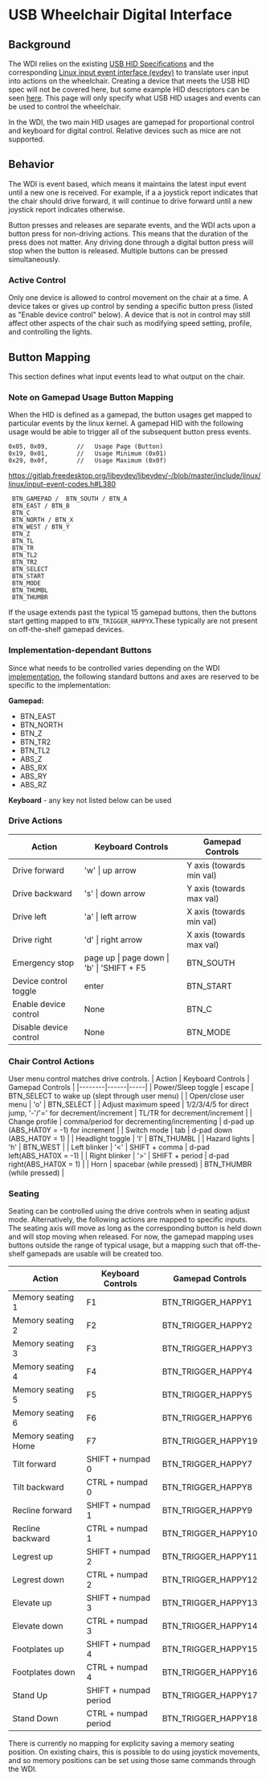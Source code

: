 # USB Wheelchair Digital Interface
## Background
The WDI relies on the existing [USB HID Specifications](https://www.usb.org/hid) and the corresponding [Linux input event interface (evdev)](https://docs.kernel.org/input/input.html#evdev) to translate user input into actions on the wheelchair. Creating a device that meets the USB HID spec will not be covered here, but some example HID descriptors can be seen [here](example-report-descriptors/). This page will only specify what USB HID usages and events can be used to control the wheelchair.

 In the WDI, the two main HID usages are gamepad for proportional control and keyboard for digital control. Relative devices such as mice are not supported.

 ## Behavior
 The WDI is event based, which means it maintains the latest input event until a new one is received. For example, if a a joystick report indicates that the chair should drive forward, it will continue to drive forward until a new joystick report indicates otherwise.

 Button presses and releases are separate events, and the WDI acts upon a button press for non-driving actions. This means that the duration of the press does not matter. Any driving done through a digital button press will stop when the button is released. Multiple buttons can be pressed simultaneously.

 ### Active Control
 Only one device is allowed to control movement on the chair at a time. A device takes or gives up control by sending a specific button press (listed as "Enable device control" below). A device that is not in control may still affect other aspects of the chair such as modifying speed setting, profile, and controlling the lights.


## Button Mapping
This section defines what input events lead to what output on the chair.
### Note on Gamepad Usage Button Mapping
When the HID is defined as a gamepad, the button usages get mapped to particular events by the linux kernel. A gamepad HID with the following usage would be able to trigger all of the subsequent button press events.

```
0x05, 0x09,        //   Usage Page (Button)
0x19, 0x01,        //   Usage Minimum (0x01)
0x29, 0x0f,        //   Usage Maximum (0x0f)
```

https://gitlab.freedesktop.org/libevdev/libevdev/-/blob/master/include/linux/linux/input-event-codes.h#L380
```
 BTN_GAMEPAD / 	BTN_SOUTH / BTN_A
 BTN_EAST / BTN_B
 BTN_C
 BTN_NORTH / BTN_X
 BTN_WEST / BTN_Y
 BTN_Z
 BTN_TL
 BTN_TR
 BTN_TL2
 BTN_TR2
 BTN_SELECT
 BTN_START
 BTN_MODE
 BTN_THUMBL
 BTN_THUMBR
```

If the usage extends past the typical 15 gamepad buttons, then the buttons start getting mapped to `BTN_TRIGGER_HAPPYX`.These typically are not present on off-the-shelf gamepad devices.

### Implementation-dependant Buttons
Since what needs to be controlled varies depending on the WDI [implementation](../implementations/), the following standard buttons and axes are reserved to be specific to the implementation:

**Gamepad:**
* BTN_EAST
* BTN_NORTH
* BTN_Z
* BTN_TR2
* BTN_TL2
* ABS_Z
* ABS_RX
* ABS_RY
* ABS_RZ

**Keyboard** - any key not listed below can be used


### Drive Actions
| Action | Keyboard Controls | Gamepad Controls |
|--------|------|-----|
| Drive forward | 'w' \| up arrow | Y axis (towards min val) |
| Drive backward | 's' \| down arrow | Y axis (towards max val) |
| Drive left | 'a' \| left arrow | X axis (towards min val) |
| Drive right | 'd' \| right arrow | X axis (towards max val) |
| Emergency stop | page up \| page down \| 'b' \| 'SHIFT + F5 | BTN_SOUTH |
| Device control toggle | enter | BTN_START |
| Enable device control | None | BTN_C |
| Disable device control | None | BTN_MODE |



### Chair Control Actions
User menu control matches drive controls.
| Action | Keyboard Controls | Gamepad Controls |
|--------|------|-----|
| Power/Sleep toggle | escape | BTN_SELECT to wake up (slept through user menu) |
| Open/close user menu | 'o' | BTN_SELECT |
| Adjust maximum speed | 1/2/3/4/5 for direct jump, '-'/'=' for decrement/increment | TL/TR for decrement/increment |
| Change profile | comma/period for decrementing/incrementing | d-pad up (ABS_HAT0Y = -1) for increment |
| Switch mode | tab | d-pad down (ABS_HAT0Y = 1) |
| Headlight toggle | 'l' | BTN_THUMBL |
| Hazard lights | 'h' | BTN_WEST |
| Left blinker | '<' \| SHIFT + comma | d-pad left(ABS_HAT0X = -1) |
| Right blinker | '>' \| SHIFT + period | d-pad right(ABS_HAT0X = 1) |
| Horn | spacebar (while pressed) | BTN_THUMBR (while pressed) |

### Seating
Seating can be controlled using the drive controls when in seating adjust mode. Alternatively, the following actions are mapped to specific inputs. The seating axis will move as long as the corresponding button is held down and will stop moving when released. For now, the gamepad mapping uses buttons outside the range of typical usage, but a mapping such that off-the-shelf gamepads are usable will be created too.

| Action | Keyboard Controls | Gamepad Controls |
|--------|------|-----|
| Memory seating 1    | F1 | BTN_TRIGGER_HAPPY1 |
| Memory seating 2    | F2 | BTN_TRIGGER_HAPPY2 |
| Memory seating 3    | F3 | BTN_TRIGGER_HAPPY3 |
| Memory seating 4    | F4 | BTN_TRIGGER_HAPPY4 |
| Memory seating 5    | F5 | BTN_TRIGGER_HAPPY5 |
| Memory seating 6    | F6 | BTN_TRIGGER_HAPPY6 |
| Memory seating Home | F7 | BTN_TRIGGER_HAPPY19 |
| Tilt forward | SHIFT + numpad 0 | BTN_TRIGGER_HAPPY7 |
| Tilt backward | CTRL + numpad 0 | BTN_TRIGGER_HAPPY8 |
| Recline forward | SHIFT + numpad 1 | BTN_TRIGGER_HAPPY9 |
| Recline backward | CTRL + numpad 1 | BTN_TRIGGER_HAPPY10 |
| Legrest up | SHIFT + numpad 2 | BTN_TRIGGER_HAPPY11 |
| Legrest down | CTRL + numpad 2 | BTN_TRIGGER_HAPPY12 |
| Elevate up | SHIFT + numpad 3 | BTN_TRIGGER_HAPPY13 |
| Elevate down | CTRL + numpad 3 | BTN_TRIGGER_HAPPY14 |
| Footplates up | SHIFT + numpad 4 | BTN_TRIGGER_HAPPY15 |
| Footplates down | CTRL + numpad 4 | BTN_TRIGGER_HAPPY16 |
| Stand Up | SHIFT + numpad period | BTN_TRIGGER_HAPPY17 |
| Stand Down | CTRL + numpad period | BTN_TRIGGER_HAPPY18 |

There is currently no mapping for explicity saving a memory seating position. On existing chairs, this is possible to do using joystick movements, and so memory positions can be set using those same commands through the WDI.
